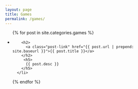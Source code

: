 ```yaml
---
layout: page
title: Games
permalink: /games/
---
```



  <ul class="post-list">
    {% for post in site.categories.games %}
      <li>

        <h2>
          <a class="post-link" href="{{ post.url | prepend: site.baseurl }}">{{ post.title }}</a>
        </h2>
         <h5>
          {{ post.desc }}
        </h5>
      </li>
  {% endfor %}
  </ul>